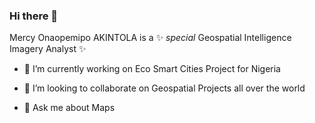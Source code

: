 ### Hi there 👋

Mercy Onaopemipo AKINTOLA is a ✨ _special_ Geospatial Intelligence Imagery Analyst ✨

- 🔭 I’m currently working on Eco Smart Cities Project for Nigeria

- 👯 I’m looking to collaborate on Geospatial Projects all over the world

- 💬 Ask me about Maps
<!--
**Mercy14846/Mercy14846** is a ✨ _special_ ✨ repository because its `README.md` (this file) appears on your GitHub profile.

Here are some ideas to get you started:

- 🔭 I’m currently working on Eco Smart Cities Project for Nigeria
- 🌱 I’m currently learning ...
- 👯 I’m looking to collaborate on ...
- 🤔 I’m looking for help with ...
- 💬 Ask me about ...
- 📫 How to reach me: ...
- 😄 Pronouns: ...
- ⚡ Fun fact: ...
-->
